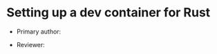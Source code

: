 # Setting up a dev container for Rust

* Primary author: [<Boluwatife Adeshina>](https://github.com/boluwatifeda)

* Reviewer: [<Miguel Alvarado Dorado>](https://github.com/miguelaa123)